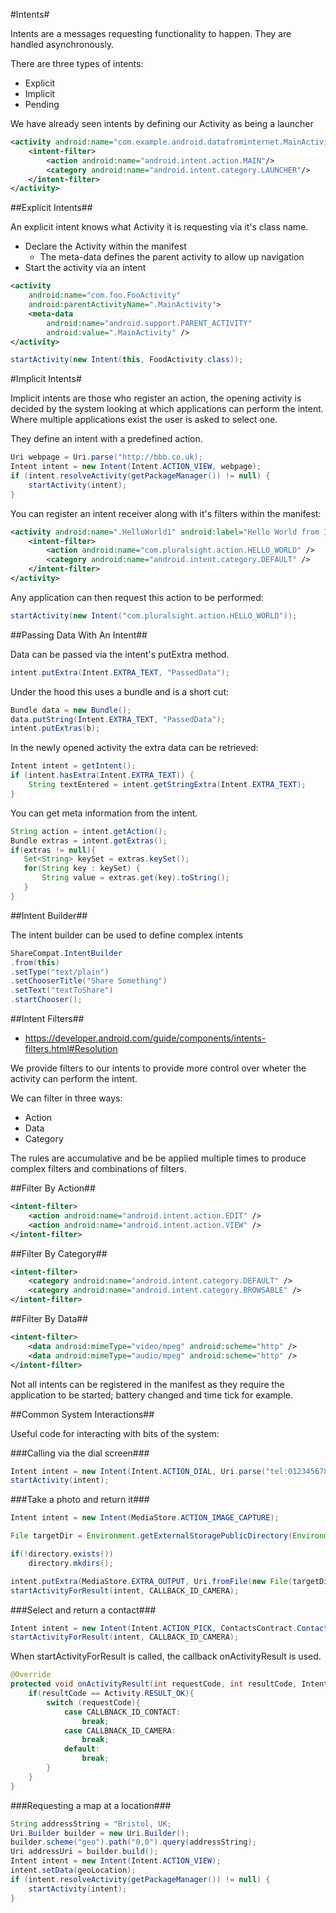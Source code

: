 #Intents#

Intents are a messages requesting functionality to happen. They are handled asynchronously.

There are three types of intents:

- Explicit
- Implicit
- Pending

We have already seen intents by defining our Activity as being a launcher

```xml
<activity android:name="com.example.android.datafrominternet.MainActivity">
    <intent-filter>
        <action android:name="android.intent.action.MAIN"/>
        <category android:name="android.intent.category.LAUNCHER"/>
    </intent-filter>
</activity>
```

##Explicit Intents##

An explicit intent knows what Activity it is requesting via it's class name.

- Declare the Activity within the manifest
	- The meta-data defines the parent activity to allow up navigation
- Start the activity via an intent

```xml
<activity
    android:name="com.foo.FooActivity"
    android:parentActivityName=".MainActivity">
    <meta-data
        android:name="android.support.PARENT_ACTIVITY"
        android:value=".MainActivity" />
</activity>
```

```java
startActivity(new Intent(this, FoodActivity.class));
```

#Implicit Intents#

Implicit intents are those who register an action, the opening activity is decided by the system looking at which applications can perform the intent. Where multiple applications exist the user is asked to select one.

They define an intent with a predefined action.

```java
Uri webpage = Uri.parse("http://bbb.co.uk);
Intent intent = new Intent(Intent.ACTION_VIEW, webpage);
if (intent.resolveActivity(getPackageManager()) != null) {
    startActivity(intent);
}
```

You can register an intent receiver along with it's filters within the manifest:

```xml
<activity android:name=".HelloWorld1" android:label="Hello World from IntentBasics">
    <intent-filter>
        <action android:name="com.pluralsight.action.HELLO_WORLD" />
        <category android:name="android.intent.category.DEFAULT" />
    </intent-filter>
</activity>

```

Any application can then request this action to be performed:

```java
startActivity(new Intent("com.pluralsight.action.HELLO_WORLD"));
```

##Passing Data With An Intent##

Data can be passed via the intent's putExtra method.

```java
intent.putExtra(Intent.EXTRA_TEXT, "PassedData");
```

Under the hood this uses a bundle and is a short cut:

```java
Bundle data = new Bundle();
data.putString(Intent.EXTRA_TEXT, "PassedData");
intent.putExtras(b);
```

In the newly opened activity the extra data can be retrieved:

```java
Intent intent = getIntent();
if (intent.hasExtra(Intent.EXTRA_TEXT)) {
	String textEntered = intent.getStringExtra(Intent.EXTRA_TEXT);
}
```

You can get meta information from the intent.

```java
String action = intent.getAction();
Bundle extras = intent.getExtras();
if(extras != null){
   Set<String> keySet = extras.keySet();
   for(String key : keySet) {
       String value = extras.get(key).toString();
   }
}
```

##Intent Builder##

The intent builder can be used to define complex intents

```java
ShareCompat.IntentBuilder
.from(this)
.setType("text/plain")
.setChooserTitle("Share Something")
.setText("textToShare")
.startChooser();
```

##Intent Filters##

- https://developer.android.com/guide/components/intents-filters.html#Resolution

We provide filters to our intents to provide more control over wheter the activity can perform the intent.

We can filter in three ways:

- Action
- Data
- Category

The rules are accumulative and be be applied multiple times to produce complex filters and combinations of filters.

##Filter By Action##

```xml
<intent-filter>
    <action android:name="android.intent.action.EDIT" />
    <action android:name="android.intent.action.VIEW" />
</intent-filter>
```

##Filter By Category##

```xml
<intent-filter>
    <category android:name="android.intent.category.DEFAULT" />
    <category android:name="android.intent.category.BROWSABLE" />
</intent-filter>
```

##Filter By Data##

```xml
<intent-filter>
    <data android:mimeType="video/mpeg" android:scheme="http" />
    <data android:mimeType="audio/mpeg" android:scheme="http" />
</intent-filter>
```

Not all intents can be registered in the manifest as they require the application to be started; battery  changed and time tick for example.

##Common System Interactions##

Useful code for interacting with bits of the system:

###Calling via the dial screen###

```java
Intent intent = new Intent(Intent.ACTION_DIAL, Uri.parse("tel:012345678"));
startActivity(intent);
```

###Take a photo and return it###

```java
Intent intent = new Intent(MediaStore.ACTION_IMAGE_CAPTURE);

File targetDir = Environment.getExternalStoragePublicDirectory(Environment.DIRECTORY_PICTURES);

if(!directory.exists())
	directory.mkdirs();

intent.putExtra(MediaStore.EXTRA_OUTPUT, Uri.fromFile(new File(targetDir, "Picture.jpg")));
startActivityForResult(intent, CALLBACK_ID_CAMERA);
```

###Select and return a contact###

```java
Intent intent = new Intent(Intent.ACTION_PICK, ContactsContract.Contacts.CONTENT_URI);
startActivityForResult(intent, CALLBACK_ID_CAMERA);
```

When startActivityForResult is called, the callback onActivityResult is used.

```java
@Override
protected void onActivityResult(int requestCode, int resultCode, Intent data) {
    if(resultCode == Activity.RESULT_OK){
        switch (requestCode){
            case CALLBNACK_ID_CONTACT:
                break;
            case CALLBNACK_ID_CAMERA:
                break;
            default:
            	break;
        }
    }
}
```

###Requesting a map at a location###

```java
String addressString = "Bristol, UK;
Uri.Builder builder = new Uri.Builder();
builder.scheme("geo").path("0,0").query(addressString);
Uri addressUri = builder.build();
Intent intent = new Intent(Intent.ACTION_VIEW);
intent.setData(geoLocation);
if (intent.resolveActivity(getPackageManager()) != null) {
    startActivity(intent);
}
```